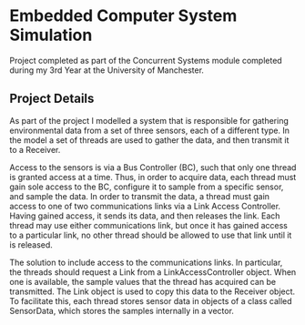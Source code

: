 # Embedded Computer System Simulation

Project completed as part of the Concurrent Systems module completed during my 3rd Year at the University of Manchester. 

## Project Details 
As part of the project I modelled  a system that is responsible for gathering environmental data from a set of three sensors, each of a different type. In the model a set of threads are used to gather the data, and then transmit it to a Receiver.

Access to the sensors is via a Bus Controller (BC), such that only one thread is granted access at a time. Thus, in order to acquire data, each thread must gain sole access to the BC, configure it to sample from a specific sensor, and sample the data. In order to transmit the data, a thread must gain access to one of two communications links via a Link Access Controller. Having gained access, it sends its data, and then releases the link. Each thread may use either communications link, but once it has gained access to a particular link, no other thread should be allowed to use that link until it is released.

The solution to include access to the communications links. In particular, the threads should request a Link from a LinkAccessController object. When one is available, the sample values that the thread has acquired can be transmitted. The Link object is used to copy this data to the Receiver object. To facilitate this, each thread stores sensor data in objects of a class called SensorData, which stores the samples internally in a vector.
